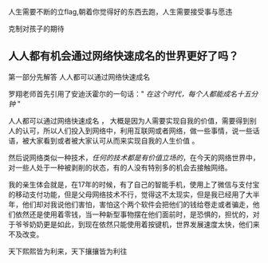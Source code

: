人生需要不断的立flag,朝着你觉得好的东西去跑，人生需要接受事与愿违

克制对孩子的期待

## 人人都有机会通过网络快速成名的世界更好了吗？

第一部分先解答 人人都可以通过网络快速成名

罗翔老师首先引用了安迪沃霍尔的一句话：" *在这个时代，每个人都能成名十五分钟*  "

人人都可以通过网络快速成名 ， 大概是因为人需要实现自我的价值，需要得到别人的认可，所以人们投入到网络中，利用互联网或者网络，做一些事情，说一些话语，被大家看到或者被大家认可从而来实现自我的人生价值 。

然后说网络类似一种技术，*任何的技术都是有价值立场的*，在今天的网络世界中，对一些人处于一种被剥削的状态，有的人没有特别多的机会去接触网络。

我的亲生体会就是，在17年的时候，有了自己的智能手机，使用上了微信与支付宝的移动支付功能，但是父母网络技术不行，觉得这不太现实，但是我已经用了大半年，他们却对我说他们害怕，害怕这个两个软件会把他们的钱给卷走或者骗走，他们依然还是使用着零钱，当一种新型事物摆在他们面前时，是恐惧的，担忧的，对于爷爷奶奶更是如此，到现在依然只能使用着按键机，世界发展速度太快，他们来不及改变。

天下熙熙皆为利来，天下攘攘皆为利往

